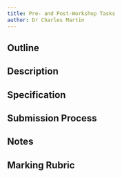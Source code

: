 ```yaml
---
title: Pre- and Post-Workshop Tasks
author: Dr Charles Martin
---
```


## Outline

## Description

## Specification

## Submission Process

## Notes

## Marking Rubric

